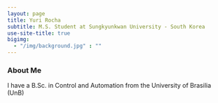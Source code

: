 ```yaml
---
layout: page
title: Yuri Rocha
subtitle: M.S. Student at Sungkyunkwan University - South Korea
use-site-title: true
bigimg:
  - "/img/background.jpg" : ""
---
```


### About Me

I have a B.Sc. in Control and Automation from the University of Brasilia (UnB)